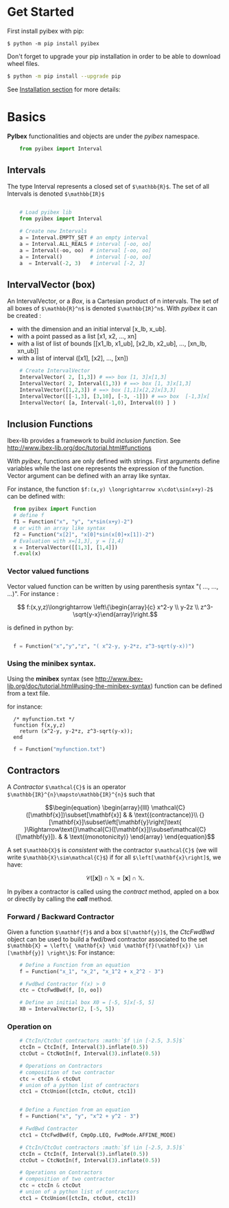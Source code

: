 # Get Started

First install pyibex with pip:

```
$ python -m pip install pyibex
```
Don't forget to upgrade your pip installation in order to be able to download wheel files.
```bash
$ python -m pip install --upgrade pip
```
See [Installation section](installation.html) for more details:


# Basics

**PyIbex** functionalities and objects are under the *pyibex* namespace.

```python
    from pyibex import Interval
```

## Intervals

The type Interval represents a closed set of `$\mathbb{R}$`. The set of all Intervals
is denoted `$\mathbb{IR}$`

```python

    # Load pyibex lib
    from pyibex import Interval

    # Create new Intervals
    a = Interval.EMPTY_SET # an empty interval
    a = Interval.ALL_REALS # interval [-oo, oo]
    a = Interval(-oo, oo)  # interval [-oo, oo]
    a = Interval()         # interval [-oo, oo]
    a  = Interval(-2, 3)   # interval [-2, 3]
```

## IntervalVector (box)

An IntervalVector, or a *Box*, is a Cartesian product of n intervals. The set of all boxes
of `$\mathbb{R}^n$` is denoted `$\mathbb{IR}^n$`.
With *pyibex* it can be created :
 - with the dimension and an initial interval [x_lb, x_ub].
 - with a point passed as a list [x1, x2, ..., xn]
 - with a list of list of bounds [[x1_lb, x1_ub], [x2_lb, x2_ub], ..., [xn_lb, xn_ub]]
 - with a list of interval ([x1], [x2], ..., [xn])

```python
    # Create IntervalVector
    IntervalVector( 2, [1,3]) # ==> box [1, 3]x[1,3]
    IntervalVector( 2, Interval(1,3)) # ==> box [1, 3]x[1,3]
    IntervalVector([1,2,3]) # ==> box [1,1]x[2,2]x[3,3]
    IntervalVector([[-1,3], [3,10], [-3, -1]]) # ==> box  [-1,3]x[
    IntervalVector( [a, Interval(-1,0), Interval(0) ] )
```

## Inclusion Functions

Ibex-lib provides a framework to build *inclusion function*. See http://www.ibex-lib.org/doc/tutorial.html#functions

With *pyibex*, functions are only defined with strings.  First arguments define variables
while the last one represents the expression of the function.
Vector argument can be defined with an array like syntax.

For instance, the function `$f:(x,y) \longrightarrow x\cdot\sin(x+y)-2$`
can be defined with:

```python
  from pyibex import Function
  # define f
  f1 = Function("x", "y", "x*sin(x+y)-2")
  # or with an array like syntax
  f2 = Function("x[2]", "x[0]*sin(x[0]+x[1])-2")
  # Evaluation with x=[1,3], y = [1,4]
  x = IntervalVector([[1,3], [1,4]])
  f.eval(x)
```
### Vector valued functions

Vector valued function can be written by using parenthesis syntax "( ..., ..., ...)".
For instance :

```math
  f:(x,y,z)\longrightarrow \left\{\begin{array}{c} x^2-y \\  y-2z \\ z^3-\sqrt{y-x}\end{array}\right.
```

is defined in python by:

```python

  f = Function("x","y","z", "( x^2-y, y-2*z, z^3-sqrt(y-x))")

```
### Using the minibex syntax.

Using the **minibex** syntax (see http://www.ibex-lib.org/doc/tutorial.html#using-the-minibex-syntax)
function can be defined from a text file.

for instance:

```text
  /* myfunction.txt */
  function f(x,y,z)
    return (x^2-y, y-2*z, z^3-sqrt(y-x));
  end
```

```python
  f = Function("myfunction.txt")
```


## Contractors
A *Contractor* `$\mathcal{C}$` is an operator `$\mathbb{IR}^{n}\mapsto\mathbb{IR}^{n}$` such that
```math
\begin{equation}
  \begin{array}{lll}
    \mathcal{C}([\mathbf{x}])\subset[\mathbf{x}] &  & \text{(contractance)}\\
    {}[\mathbf{x}]\subset\left[\mathbf{y}\right]\text{ }\Rightarrow\text{}\mathcal{C}([\mathbf{x}])\subset\mathcal{C}([\mathbf{y}]). &  & \text{(monotonicity)}
\end{array}
\end{equation}
```

A set `$\mathbb{X}$` is *consistent* with the contractor `$\mathcal{C}$` (we
will write `$\mathbb{X}\sim\mathcal{C}$`) if for all `$\left[\mathbf{x}\right]$`, we
have:
```math
\begin{equation}
\mathcal{C}([\mathbf{x}])\cap\mathbb{X}=[\mathbf{x}]\cap\mathbb{X}.
\end{equation}
```

In pyibex a contractor is called using the *contract* method, appled on a box or directly by calling the *__call__*
method.

### Forward / Backward Contractor

Given a function `$\mathbf{f}$` and a box `$[\mathbf{y}]$`,
the *CtcFwdBwd* object can be used to build a fwd/bwd contractor associated to
the set `$\mathbb{X} = \left\{ \mathbf{x} \mid \mathbf{f}(\mathbf{x}) \in [\mathbf{y}] \right\}$`:
For instance:
```python
    # Define a Function from an equation
    f = Function("x_1", "x_2", "x_1^2 + x_2^2 - 3")

    # FwdBwd Contractor f(x) > 0
    ctc = CtcFwdBwd(f, [0, oo])

    # Define an initial box X0 = [-5, 5]x[-5, 5]
    X0 = IntervalVector(2, [-5, 5])

```

### Operation on

```python
    # CtcIn/CtcOut contractors :math:`$f \in [-2.5, 3.5]$`
    ctcIn = CtcIn(f, Interval(3).inflate(0.5))
    ctcOut = CtcNotIn(f, Interval(3).inflate(0.5))

    # Operations on Contractors
    # composition of two contractor
    ctc = ctcIn & ctcOut
    # union of a python list of contractors
    ctc1 = CtcUnion([ctcIn, ctcOut, ctc1])
```
```python

    # Define a Function from an equation
    f = Function("x", "y", "x^2 + y^2 - 3")

    # FwdBwd Contractor
    ctc1 = CtcFwdBwd(f, CmpOp.LEQ, FwdMode.AFFINE_MODE)

    # CtcIn/CtcOut contractors :math:`$f \in [-2.5, 3.5]$`
    ctcIn = CtcIn(f, Interval(3).inflate(0.5))
    ctcOut = CtcNotIn(f, Interval(3).inflate(0.5))

    # Operations on Contractors
    # composition of two contractor
    ctc = ctcIn & ctcOut
    # union of a python list of contractors
    ctc1 = CtcUnion([ctcIn, ctcOut, ctc1])
```
